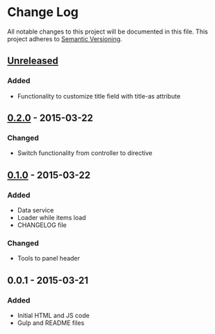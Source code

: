 # Change Log
All notable changes to this project will be documented in this file.
This project adheres to [Semantic Versioning](http://semver.org/).


## [Unreleased][unreleased]
### Added
- Functionality to customize title field with title-as attribute

## [0.2.0] - 2015-03-22
### Changed
- Switch functionality from controller to directive


## [0.1.0] - 2015-03-22
### Added
- Data service
- Loader while items load
- CHANGELOG file

### Changed
- Tools to panel header


## 0.0.1 - 2015-03-21
### Added
- Initial HTML and JS code
- Gulp and README files

[unreleased]: https://github.com/fcosrno/sift/compare/0.1.0...HEAD
[0.1.0]: https://github.com/fcosrno/sift/compare/0.0.1...0.1.0
[0.2.0]: https://github.com/fcosrno/sift/compare/0.1.0...0.2.0
